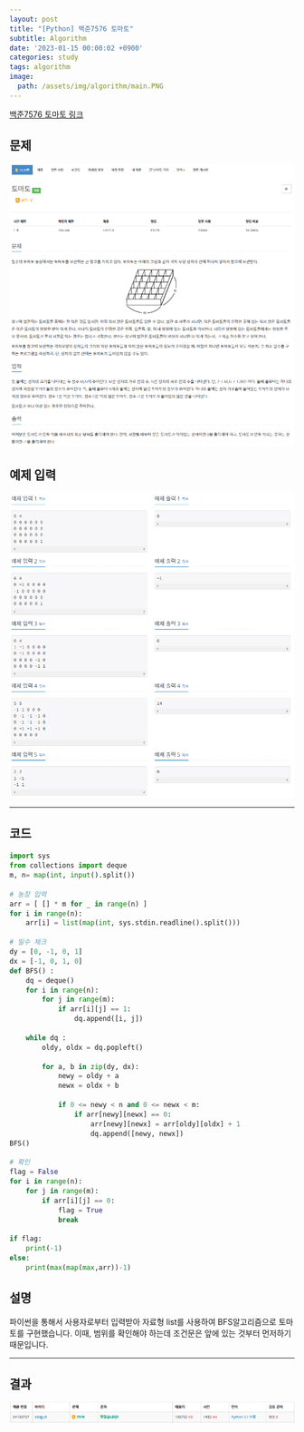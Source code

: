 ```yaml
---
layout: post
title: "[Python] 백준7576 토마토"
subtitle: Algorithm
date: '2023-01-15 00:00:02 +0900'
categories: study
tags: algorithm
image:
  path: /assets/img/algorithm/main.PNG
---
```


[백준7576 토마토 링크](https://www.acmicpc.net/problem/7576)

<!--more-->

## 문제
![문제](/assets/img/algorithm/230115/문제-토마토.PNG)

## 예제 입력
![예제](/assets/img/algorithm/230115/예제-토마토.PNG)

---

## 코드
```Python
import sys
from collections import deque 
m, n= map(int, input().split())

# 농장 입력
arr = [ [] * m for _ in range(n) ]
for i in range(n):
    arr[i] = list(map(int, sys.stdin.readline().split()))

# 일수 체크
dy = [0, -1, 0, 1]
dx = [-1, 0, 1, 0]
def BFS() :  
    dq = deque()
    for i in range(n):
        for j in range(m):
            if arr[i][j] == 1:
                dq.append([i, j])

    while dq :
        oldy, oldx = dq.popleft()

        for a, b in zip(dy, dx):
            newy = oldy + a
            newx = oldx + b

            if 0 <= newy < n and 0 <= newx < m:
                if arr[newy][newx] == 0:
                    arr[newy][newx] = arr[oldy][oldx] + 1
                    dq.append([newy, newx])      
BFS()

# 확인
flag = False
for i in range(n):
    for j in range(m):
        if arr[i][j] == 0:
            flag = True
            break

if flag:
    print(-1)
else:
    print(max(map(max,arr))-1)
```
## 설명
파이썬을 통해서 사용자로부터 입력받아 자료형 list를 사용하여 BFS알고리즘으로 토마토를 구현했습니다. 이때, 범위를 확인해야 하는데 조건문은 앞에 있는 것부터 먼저하기 때문입니다. <br>

---

## 결과
![결과](/assets/img/algorithm/230115/결과-토마토.PNG)